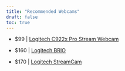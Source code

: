 ```yaml
---
title: "Recommended Webcams"
draft: false
toc: true
---
```


- $99 | [Logitech C922x Pro Stream Webcam](https://amzn.to/37P4FMN)
      
- $160 | [Logitech BRIO](https://amzn.to/2uQPjcn)
     
- $170 | [Logitech StreamCam](https://amzn.to/2SQUWAA)